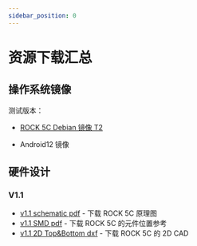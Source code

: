 ```yaml
---
sidebar_position: 0
---
```


# 资源下载汇总

## 操作系统镜像

测试版本：

- [ROCK 5C Debian 镜像 T2](https://github.com/radxa-build/rock-5c/releases/tag/test-build-2)

- Android12 镜像

## 硬件设计

### V1.1

- [v1.1 schematic pdf](https://dl.radxa.com/rock5/5c/docs/hw/v1100/radxa_rock_5c_schematic_v1100.pdf) - 下载 ROCK 5C 原理图
- [v1.1 SMD pdf](https://dl.radxa.com/rock5/5c/docs/hw/v1100/radxa_rock_5c_components_placement_map_v1100.pdf) - 下载 ROCK 5C 的元件位置参考
- [v1.1 2D Top&Bottom dxf](https://dl.radxa.com/rock5/5c/docs/hw/v1100/radxa_rock_5c_2d_dxf_v1100.zip) - 下载 ROCK 5C 的 2D CAD

